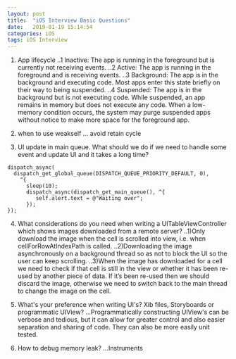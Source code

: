 ```yaml
---
layout: post
title:  "iOS Interview Basic Questions"
date:   2019-01-19 15:14:54
categories: iOS
tags: iOS Interview
---
```


1. App lifecycle
..1 Inactive: The app is running in the foreground but is currently not receiving events.
..2 Active: The app is running in the foreground and is receiving events.
..3 Background: The app is in the background and executing code. Most apps enter this state briefly on their way to being suspended.
..4 Suspended: The app is in the background but is not executing code.  While suspended, an app remains in memory but does not execute any code. When a low-memory condition occurs, the system may purge suspended apps without notice to make more space for the foreground app.

2. when to use weakself
... avoid retain cycle

3. UI update in main queue. What should we do if we need to handle some event and update UI and it takes a long time?

  ```
  dispatch_async(        
    dispatch_get_global_queue(DISPATCH_QUEUE_PRIORITY_DEFAULT, 0),
      ^{
        sleep(10);
        dispatch_async(dispatch_get_main_queue(), ^{
           self.alert.text = @"Waiting over";
        });
  });
  ```

4. What considerations do you need when writing a UITableViewController which shows images downloaded from a remote server?
..1)Only download the image when the cell is scrolled into view, i.e. when cellForRowAtIndexPath is called.
..2)Downloading the image asynchronously on a background thread so as not to block the UI so the user can keep scrolling.
..3)When the image has downloaded for a cell we need to check if that cell is still in the view or whether it has been re-used by another piece of data. If it’s been re-used then we should discard the image, otherwise we need to switch back to the main thread to change the image on the cell.

5. What's your preference when writing UI's? Xib files, Storyboards or programmatic UIView?
...Programmatically constructing UIView's can be verbose and tedious, but it can allow for greater control and also easier separation and sharing of code. They can also be more easily unit tested.

6. How to debug memory leak?
...Instruments
